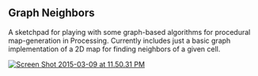 ## Graph Neighbors

A sketchpad for playing with some graph-based algorithms for procedural map-generation in Processing. Currently includes just a basic graph implementation of a 2D map for finding neighbors of a given cell.

<a href="https://www.flickr.com/photos/unavoidablegrain/16583825028" title="Screen Shot 2015-03-09 at 11.50.31 PM by Greg Borenstein, on Flickr"><img src="https://farm8.staticflickr.com/7644/16583825028_f65d393ab6_o.png" alt="Screen Shot 2015-03-09 at 11.50.31 PM"></a>